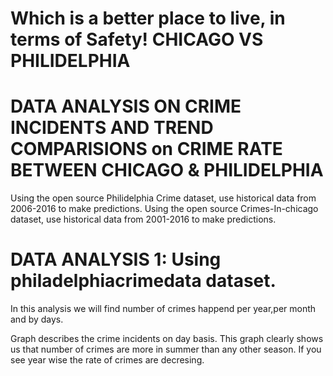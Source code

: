 
#  Which is a better place to live, in terms of Safety! CHICAGO VS PHILIDELPHIA
# DATA ANALYSIS ON CRIME INCIDENTS AND TREND COMPARISIONS on CRIME RATE BETWEEN CHICAGO & PHILIDELPHIA

Using the open source Philidelphia Crime dataset, use historical data from 2006-2016 to make predictions.
Using the open source Crimes-In-chicago  dataset, use historical data from 2001-2016 to make predictions.


# DATA ANALYSIS 1: Using philadelphiacrimedata dataset.

In this analysis we will find  number of crimes happend per year,per month and by days.



Graph describes the crime incidents on day basis. This graph clearly shows us that number of crimes are more in summer than any other season. If you see year wise the rate of crimes are decresing.
